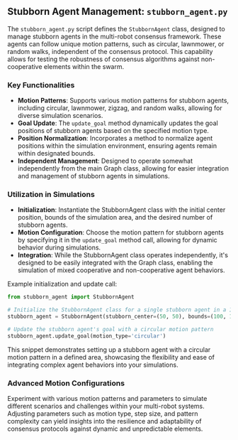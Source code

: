 ## Stubborn Agent Management: `stubborn_agent.py`

The `stubborn_agent.py` script defines the `StubbornAgent` class, designed to manage stubborn agents in the multi-robot consensus framework. These agents can follow unique motion patterns, such as circular, lawnmower, or random walks, independent of the consensus protocol. This capability allows for testing the robustness of consensus algorithms against non-cooperative elements within the swarm.

### Key Functionalities

- **Motion Patterns**: Supports various motion patterns for stubborn agents, including circular, lawnmower, zigzag, and random walks, allowing for diverse simulation scenarios.
- **Goal Update**: The `update_goal` method dynamically updates the goal positions of stubborn agents based on the specified motion type.
- **Position Normalization**: Incorporates a method to normalize agent positions within the simulation environment, ensuring agents remain within designated bounds.
- **Independent Management**: Designed to operate somewhat independently from the main Graph class, allowing for easier integration and management of stubborn agents in simulations.

### Utilization in Simulations

- **Initialization**: Instantiate the StubbornAgent class with the initial center position, bounds of the simulation area, and the desired number of stubborn agents.
- **Motion Configuration**: Choose the motion pattern for stubborn agents by specifying it in the `update_goal` method call, allowing for dynamic behavior during simulations.
- **Integration**: While the StubbornAgent class operates independently, it's designed to be easily integrated with the Graph class, enabling the simulation of mixed cooperative and non-cooperative agent behaviors.

Example initialization and update call:

```python
from stubborn_agent import StubbornAgent

# Initialize the StubbornAgent class for a single stubborn agent in a 100x100 area
stubborn_agent = StubbornAgent(stubborn_center=(50, 50), bounds=(100, 100), n=1, positions={}, k=1)

# Update the stubborn agent's goal with a circular motion pattern
stubborn_agent.update_goal(motion_type='circular')
```

This snippet demonstrates setting up a stubborn agent with a circular motion pattern in a defined area, showcasing the flexibility and ease of integrating complex agent behaviors into your simulations.

### Advanced Motion Configurations

Experiment with various motion patterns and parameters to simulate different scenarios and challenges within your multi-robot systems. Adjusting parameters such as motion type, step size, and pattern complexity can yield insights into the resilience and adaptability of consensus protocols against dynamic and unpredictable elements.